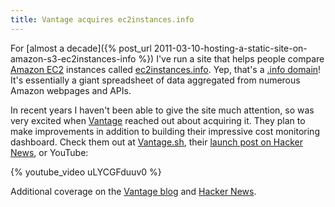 ```yaml
---
title: Vantage acquires ec2instances.info
---
```


For [almost a decade]({% post_url 2011-03-10-hosting-a-static-site-on-amazon-s3-ec2instances-info %}) I've run a site that helps people compare [Amazon EC2](https://aws.amazon.com/ec2/) instances called [ec2instances.info](https://ec2instances.info). Yep, that's a [.info domain](https://en.wikipedia.org/wiki/.info)! It's essentially a giant spreadsheet of data aggregated from numerous Amazon webpages and APIs.

In recent years I haven't been able to give the site much attention, so was very excited when [Vantage](https://vantage.sh) reached out about acquiring it. They plan to make improvements in addition to building their impressive cost monitoring dashboard. Check them out at [Vantage.sh](https://vantage.sh), their [launch post on Hacker News](https://news.ycombinator.com/item?id=25750807), or YouTube:

{% youtube_video uLYCGFduuv0 %}

Additional coverage on the [Vantage blog](https://www.vantage.sh/blog/vantage-has-acquired-ec2instances-info) and [Hacker News](https://news.ycombinator.com/item?id=26080571).